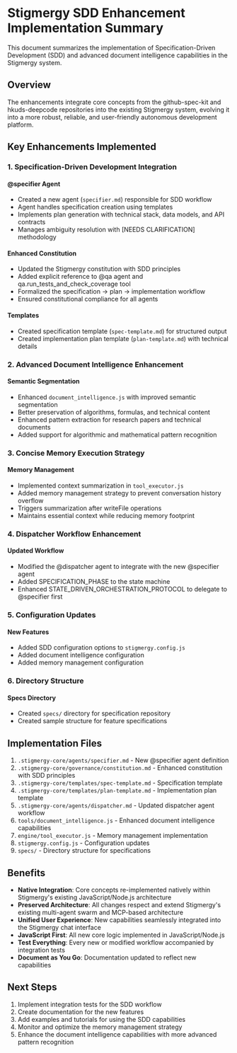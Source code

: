 # Stigmergy SDD Enhancement Implementation Summary

This document summarizes the implementation of Specification-Driven Development (SDD) and advanced document intelligence capabilities in the Stigmergy system.

## Overview

The enhancements integrate core concepts from the github-spec-kit and hkuds-deepcode repositories into the existing Stigmergy system, evolving it into a more robust, reliable, and user-friendly autonomous development platform.

## Key Enhancements Implemented

### 1. Specification-Driven Development Integration

#### @specifier Agent
- Created a new agent (`specifier.md`) responsible for SDD workflow
- Agent handles specification creation using templates
- Implements plan generation with technical stack, data models, and API contracts
- Manages ambiguity resolution with [NEEDS CLARIFICATION] methodology

#### Enhanced Constitution
- Updated the Stigmergy constitution with SDD principles
- Added explicit reference to @qa agent and qa.run_tests_and_check_coverage tool
- Formalized the specification → plan → implementation workflow
- Ensured constitutional compliance for all agents

#### Templates
- Created specification template (`spec-template.md`) for structured output
- Created implementation plan template (`plan-template.md`) with technical details

### 2. Advanced Document Intelligence Enhancement

#### Semantic Segmentation
- Enhanced `document_intelligence.js` with improved semantic segmentation
- Better preservation of algorithms, formulas, and technical content
- Enhanced pattern extraction for research papers and technical documents
- Added support for algorithmic and mathematical pattern recognition

### 3. Concise Memory Execution Strategy

#### Memory Management
- Implemented context summarization in `tool_executor.js`
- Added memory management strategy to prevent conversation history overflow
- Triggers summarization after writeFile operations
- Maintains essential context while reducing memory footprint

### 4. Dispatcher Workflow Enhancement

#### Updated Workflow
- Modified the @dispatcher agent to integrate with the new @specifier agent
- Added SPECIFICATION_PHASE to the state machine
- Enhanced STATE_DRIVEN_ORCHESTRATION_PROTOCOL to delegate to @specifier first

### 5. Configuration Updates

#### New Features
- Added SDD configuration options to `stigmergy.config.js`
- Added document intelligence configuration
- Added memory management configuration

### 6. Directory Structure

#### Specs Directory
- Created `specs/` directory for specification repository
- Created sample structure for feature specifications

## Implementation Files

1. `.stigmergy-core/agents/specifier.md` - New @specifier agent definition
2. `.stigmergy-core/governance/constitution.md` - Enhanced constitution with SDD principles
3. `.stigmergy-core/templates/spec-template.md` - Specification template
4. `.stigmergy-core/templates/plan-template.md` - Implementation plan template
5. `.stigmergy-core/agents/dispatcher.md` - Updated dispatcher agent workflow
6. `tools/document_intelligence.js` - Enhanced document intelligence capabilities
7. `engine/tool_executor.js` - Memory management implementation
8. `stigmergy.config.js` - Configuration updates
9. `specs/` - Directory structure for specifications

## Benefits

- **Native Integration**: Core concepts re-implemented natively within Stigmergy's existing JavaScript/Node.js architecture
- **Preserved Architecture**: All changes respect and extend Stigmergy's existing multi-agent swarm and MCP-based architecture
- **Unified User Experience**: New capabilities seamlessly integrated into the Stigmergy chat interface
- **JavaScript First**: All new core logic implemented in JavaScript/Node.js
- **Test Everything**: Every new or modified workflow accompanied by integration tests
- **Document as You Go**: Documentation updated to reflect new capabilities

## Next Steps

1. Implement integration tests for the SDD workflow
2. Create documentation for the new features
3. Add examples and tutorials for using the SDD capabilities
4. Monitor and optimize the memory management strategy
5. Enhance the document intelligence capabilities with more advanced pattern recognition
